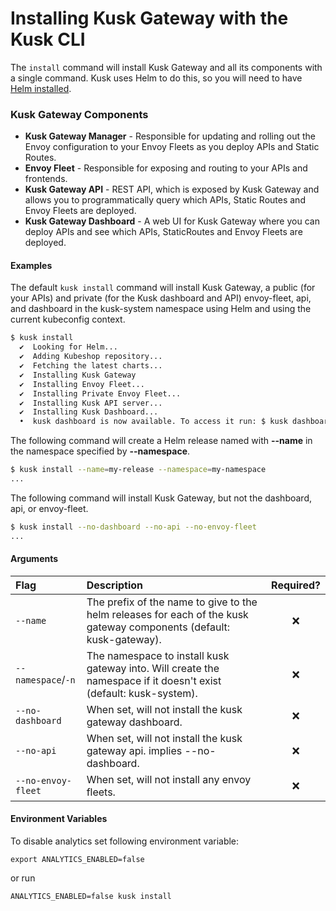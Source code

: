 # Installing Kusk Gateway with the Kusk CLI

The `install` command will install Kusk Gateway and all its components with a single command. 
Kusk uses Helm to do this, so you will need to have [Helm installed](https://helm.sh/docs/intro/install/).

### **Kusk Gateway Components**

* **Kusk Gateway Manager** - Responsible for updating and rolling out the Envoy configuration to your Envoy Fleets as you deploy APIs and Static Routes.
* **Envoy Fleet** - Responsible for exposing and routing to your APIs and frontends.
* **Kusk Gateway API** - REST API, which is exposed by Kusk Gateway and allows you to programmatically query which APIs, Static Routes and Envoy Fleets are deployed.
* **Kusk Gateway Dashboard** - A web UI for Kusk Gateway where you can deploy APIs and see which APIs, StaticRoutes and Envoy Fleets are deployed.

#### **Examples**

The default `kusk install` command will install Kusk Gateway, a public (for your APIs) and private (for the Kusk dashboard and API)
envoy-fleet, api, and dashboard in the kusk-system namespace using Helm and using the current kubeconfig context.

```sh
$ kusk install
  ✔  Looking for Helm...
  ✔  Adding Kubeshop repository...
  ✔  Fetching the latest charts...
  ✔  Installing Kusk Gateway
  ✔  Installing Envoy Fleet...
  ✔  Installing Private Envoy Fleet...
  ✔  Installing Kusk API server...
  ✔  Installing Kusk Dashboard...
  •  kusk dashboard is now available. To access it run: $ kusk dashboard
```

The following command will create a Helm release named with **--name** in the namespace specified by **--namespace**.

```sh
$ kusk install --name=my-release --namespace=my-namespace
...
```

The following command will install Kusk Gateway, but not the dashboard, api, or envoy-fleet.

```sh
$ kusk install --no-dashboard --no-api --no-envoy-fleet
...
```

#### **Arguments**

| Flag                    | Description                                                                                                         | Required? |
|:------------------------|:--------------------------------------------------------------------------------------------------------------------|:---------:|
| `--name`                | The prefix of the name to give to the helm releases for each of the kusk gateway components (default: kusk-gateway). |     ❌     |
| `--namespace`/`-n`      | The namespace to install kusk gateway into. Will create the namespace if it doesn't exist (default: kusk-system).    |     ❌     |
| `--no-dashboard`        | When set, will not install the kusk gateway dashboard.                                                              |     ❌     |
| `--no-api`              | When set, will not install the kusk gateway api. implies --no-dashboard.                                            |     ❌     |
| `--no-envoy-fleet`      | When set, will not install any envoy fleets.                                                                        |     ❌     |

#### **Environment Variables**

To disable analytics set following environment variable:

```
export ANALYTICS_ENABLED=false
```

or run 
```
ANALYTICS_ENABLED=false kusk install
```

